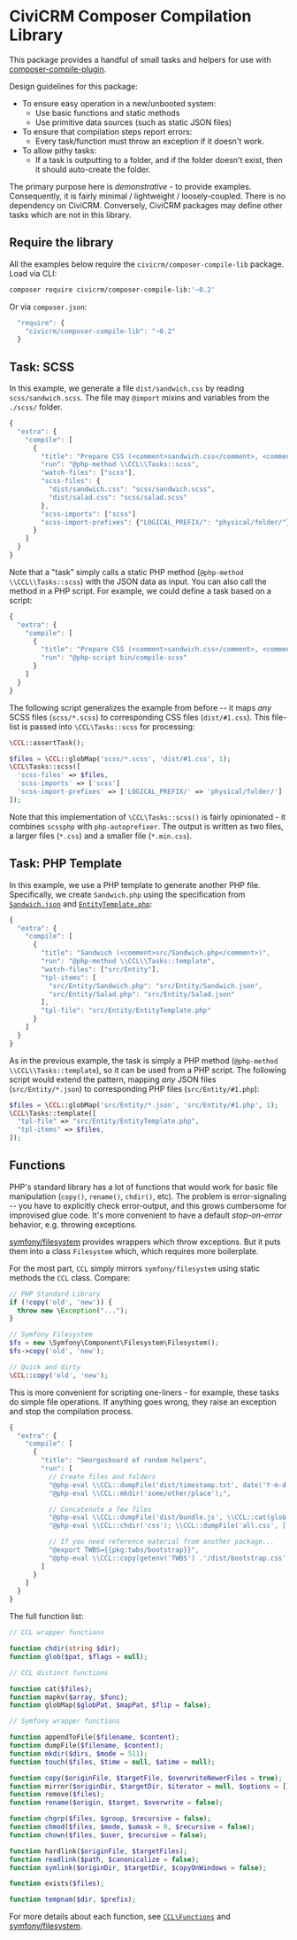 # CiviCRM Composer Compilation Library

This package provides a handful of small tasks and helpers for use with [composer-compile-plugin](https://github.com/civicrm/composer-compile-plugin).

Design guidelines for this package:

* To ensure easy operation in a new/unbooted system:
    * Use basic functions and static methods
    * Use primitive data sources (such as static JSON files)
* To ensure that compilation steps report errors:
    * Every task/function must throw an exception if it doesn't work.
* To allow pithy tasks:
    * If a task is outputting to a folder, and if the folder doesn't exist, then it should auto-create the folder.

The primary purpose here is *demonstrative* - to provide examples.  Consequently, it is fairly minimal / lightweight /
loosely-coupled.  There is no dependency on CiviCRM.  Conversely, CiviCRM packages may define other tasks which are not
in this library.

## Require the library

All the examples below require the `civicrm/composer-compile-lib` package. Load via CLI:

```bash
composer require civicrm/composer-compile-lib:'~0.2'
```

Or via `composer.json`:

```javascript
  "require": {
    "civicrm/composer-compile-lib": "~0.2"
  }
```

## Task: SCSS

In this example, we generate a file `dist/sandwich.css` by reading `scss/sandwich.scss`.  The file may `@import` mixins and
variables from the `./scss/` folder.

```javascript
{
  "extra": {
    "compile": [
      {
        "title": "Prepare CSS (<comment>sandwich.css</comment>, <comment>salad.css</comment>)",
        "run": "@php-method \\CCL\\Tasks::scss",
        "watch-files": ["scss"],
        "scss-files": {
          "dist/sandwich.css": "scss/sandwich.scss",
          "dist/salad.css": "scss/salad.scss"
        },
        "scss-imports": ["scss"]
        "scss-import-prefixes": {"LOGICAL_PREFIX/": "physical/folder/"}
      }
    ]
  }
}
```

Note that a "task" simply calls a static PHP method (`@php-method \\CCL\\Tasks::scss`) with the JSON data as input.  You
can also call the method in a PHP script. For example, we could define a task based on a script:

```javascript
{
  "extra": {
    "compile": [
      {
        "title": "Prepare CSS (<comment>sandwich.css</comment>, <comment>salad.css</comment>)",
        "run": "@php-script bin/compile-scss"
      }
    ]
  }
}
```

The following script generalizes the example from before -- it maps *any* SCSS files (`scss/*.scss`) to
corresponding CSS files (`dist/#1.css`). This file-list is passed into `\CCL\Tasks::scss` for processing:

```php
\CCL::assertTask();

$files = \CCL::globMap('scss/*.scss', 'dist/#1.css', 1);
\CCL\Tasks::scss([
  'scss-files' => $files,
  'scss-imports' => ['scss']
  'scss-import-prefixes' => ['LOGICAL_PREFIX/' => 'physical/folder/']
]);
```

Note that this implementation of `\CCL\Tasks::scss()` is fairly opinionated - it combines `scssphp` with
`php-autoprefixer`. The output is written as two files, a larger files (`*.css`) and a smaller file (`*.min.css`).

## Task: PHP Template

In this example, we use a PHP template to generate another PHP file.  Specifically, we create `Sandwich.php` using
the specification from [`Sandwich.json`](tests/examples/Sandwich.json) and [`EntityTemplate.php`](tests/examples/EntityTemplate.php):

```javascript
{
  "extra": {
    "compile": [
      {
        "title": "Sandwich (<comment>src/Sandwich.php</comment>)",
        "run": "@php-method \\CCL\\Tasks::template",
        "watch-files": ["src/Entity"],
        "tpl-items": [
          "src/Entity/Sandwich.php": "src/Entity/Sandwich.json",
          "src/Entity/Salad.php": "src/Entity/Salad.json"
        ],
        "tpl-file": "src/Entity/EntityTemplate.php"
      }
    ]
  }
}
```

As in the previous example, the task is simply a PHP method (`@php-method \\CCL\\Tasks::template`), so it can be used
from a PHP script.  The following script would extend the pattern, mapping *any* JSON files (`src/Entity/*.json`) to
corresponding PHP files (`src/Entity/#1.php`):

```php
$files = \CCL::globMap('src/Entity/*.json', 'src/Entity/#1.php', 1);
\CCL\Tasks::template([
  "tpl-file" => "src/Entity/EntityTemplate.php",
  "tpl-items" => $files,
]);
```

## Functions

PHP's standard library has a lot of functions that would work for basic file manipulation (`copy()`, `rename()`, `chdir()`, etc).  The
problem is error-signaling -- you have to explicitly check error-output, and this grows cumbersome for improvised glue code.  It's more
convenient to have a default *stop-on-error* behavior, e.g.  throwing exceptions.

[symfony/filesystem](https://symfony.com/doc/current/components/filesystem.html) provides wrappers which throw exceptions.
But it puts them into a class `Filesystem` which, which requires more boilerplate.

For the most part, `CCL` simply mirrors `symfony/filesystem` using static methods the `CCL` class. Compare:

```php
// PHP Standard Library
if (!copy('old', 'new')) {
  throw new \Exception("...");
}

// Symfony Filesystem
$fs = new \Symfony\Component\Filesystem\Filesystem();
$fs->copy('old', 'new');

// Quick and dirty
\CCL::copy('old', 'new');
```

This is more convenient for scripting one-liners - for example, these tasks do simple file operations. If anything
goes wrong, they raise an exception and stop the compilation process.

```javascript
{
  "extra": {
    "compile": [
      {
        "title": "Smorgasboard of random helpers",
        "run": [
          // Create files and folders
          "@php-eval \\CCL::dumpFile('dist/timestamp.txt', date('Y-m-d H:i:s'));",
          "@php-eval \\CCL::mkdir('some/other/place');",

          // Concatenate a few files
          "@php-eval \\CCL::dumpFile('dist/bundle.js', \\CCL::cat(glob('js/*.js'));",
          "@php-eval \\CCL::chdir('css'); \\CCL::dumpFile('all.css', ['colors.css', 'layouts.css']);",

          // If you need reference material from another package...
          "@export TWBS={{pkg:twbs/bootstrap}}",
          "@php-eval \\CCL::copy(getenv('TWBS') .'/dist/bootstrap.css', 'web/main.css')"
        ]
      }
    ]
  }
}
```

The full function list:

```php
// CCL wrapper functions

function chdir(string $dir);
function glob($pat, $flags = null);

// CCL distinct functions

function cat($files);
function mapkv($array, $func);
function globMap($globPat, $mapPat, $flip = false);

// Symfony wrapper functions

function appendToFile($filename, $content);
function dumpFile($filename, $content);
function mkdir($dirs, $mode = 511);
function touch($files, $time = null, $atime = null);

function copy($originFile, $targetFile, $overwriteNewerFiles = true);
function mirror($originDir, $targetDir, $iterator = null, $options = []);
function remove($files);
function rename($origin, $target, $overwrite = false);

function chgrp($files, $group, $recursive = false);
function chmod($files, $mode, $umask = 0, $recursive = false);
function chown($files, $user, $recursive = false);

function hardlink($originFile, $targetFiles);
function readlink($path, $canonicalize = false);
function symlink($originDir, $targetDir, $copyOnWindows = false);

function exists($files);

function tempnam($dir, $prefix);
```

For more details about each function, see [`CCL\Functions`](src/Functions.php) and
[symfony/filesystem](https://symfony.com/doc/current/components/filesystem.html).
